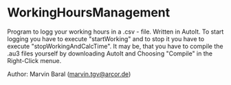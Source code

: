# WorkingHoursManagement
Program to logg your working hours in a .csv - file. Written in AutoIt.
To start logging you have to execute "startWorking" and to stop it you have to execute "stopWorkingAndCalcTime".
It may be, that you have to compile the .au3 files yourself by downloading AutoIt and Choosing "Compile" in the Right-Click menue.

Author: Marvin Baral (marvin.tgv@arcor.de)
